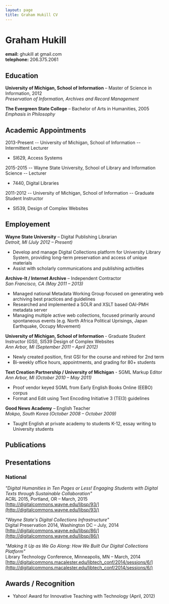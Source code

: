```yaml
---
layout: page	
title: Graham Hukill CV
---
```


# Graham Hukill

**email:** ghukill at gmail.com<br>
**telephone:** 206.375.2061


## Education

**University of Michigan, School of Information** – Master of Science in Information, 2012<br>
*Preservation of Information, Archives and Record Management*

**The Evergreen State College** – Bachelor of Arts in Humanities, 2005<br>
*Emphasis in Philosophy*


## Academic Appointments

2013-Present -- University of Michigan, School of Information -- Intermittent Lecturer<br>
 * SI629, Access Systems

2015-2015 -- Wayne State University, School of Library and Information Science -- Lecturer<br>
 * 7440, Digital Libraries

2011-2012 -- University of Michigan, School of Information -- Graduate Student Instructor<br>
 * SI539, Design of Complex Websites


## Employement

**Wayne State University** – Digital Publishing Librarian<br>
*Detroit, MI (July 2012 – Present)*<br>
 * Develop and manage Digital Collections platform for University Library System, providing long-term preservation and access of unique materials
 * Assist with scholarly communications and publishing activities

**Archive-It / Internet Archive** – Independent Contractor<br>
*San Francisco, CA (May 2011 – 2013)*<br>
 * Managed national Metadata Working Group focused on generating web archiving best practices and guidelines
 * Researched and implemented a SOLR and XSLT based OAI-PMH metadata server
 * Managing multiple active web collections, focused primarily around spontaneous events (e.g. North Africa Political Uprisings, Japan Earthquake, Occupy Movement)

**University of Michigan, School of Information** - Graduate Student Instructor (GSI), SI539 Design of Complex Websites<br>
*Ann Arbor, MI (September 2011 – April 2012)*<br>
 * Newly created position, first GSI for the course and rehired for 2nd term
 * Bi-weekly office hours, appointments, and grading for 80+ students

**Text Creation Partnership / University of Michigan** - SGML Markup Editor<br>
*Ann Arbor, MI (October 2010 – May 2011)*<br>
 * Proof vendor keyed SGML from Early English Books Online (EEBO) corpus
 * Format and Edit using Text Encoding Initiative 3 (TEI3) guidelines

**Good News Academy** – English Teacher<br>
*Mokpo, South Korea (October 2008 – October 2009)*
 * Taught English at private academy to students K-12, essay writing to University students


## Publications





## Presentations

### National

*"Digital Humanities in Ten Pages or Less!  Engaging Students with Digital Texts through Sustainable Collaboration"*<br>
ACRL 2015, Portland, OR – March, 2015
[http://digitalcommons.wayne.edu/libsp/93/](http://digitalcommons.wayne.edu/libsp/93/)

*"Wayne State's Digital Collections Infrastructure"*<br>
Digital Preservation 2014, Washington DC – July, 2014
[http://digitalcommons.wayne.edu/libsp/86/](http://digitalcommons.wayne.edu/libsp/86/)

*"Making It Up as We Go Along: How We Built Our Digital Collections Platform"*<br>
Library Technology Conference, Minneapolis, MN – March, 2014
[http://digitalcommons.macalester.edu/libtech_conf/2014/sessions/6/](http://digitalcommons.macalester.edu/libtech_conf/2014/sessions/6/)


## Awards / Recognition

 * Yahoo! Award for Innovative Teaching with Technology (April, 2012)
